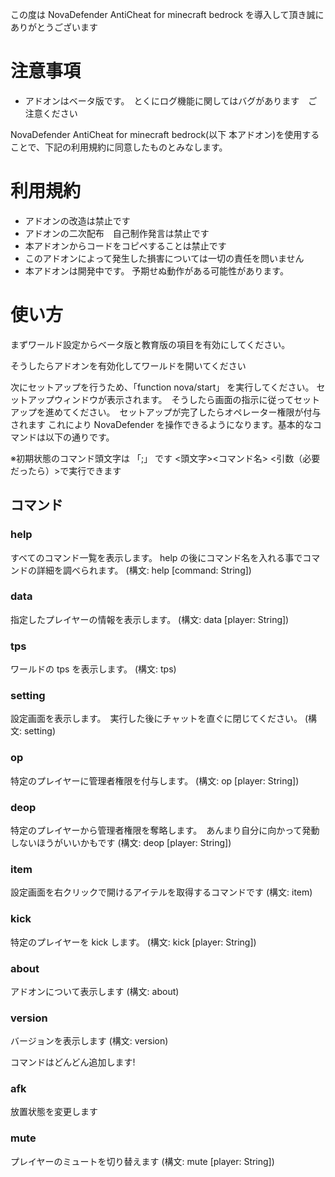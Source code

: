 この度は NovaDefender AntiCheat for minecraft bedrock を導入して頂き誠にありがとうございます

# 注意事項

- アドオンはベータ版です。　とくにログ機能に関してはバグがあります　ご注意ください

NovaDefender AntiCheat for minecraft bedrock(以下 本アドオン)を使用することで、下記の利用規約に同意したものとみなします。

# 利用規約

- アドオンの改造は禁止です
- アドオンの二次配布　自己制作発言は禁止です
- 本アドオンからコードをコピペすることは禁止です
- このアドオンによって発生した損害については一切の責任を問いません
- 本アドオンは開発中です。 予期せぬ動作がある可能性があります。

# 使い方

まずワールド設定からベータ版と教育版の項目を有効にしてください。

そうしたらアドオンを有効化してワールドを開いてください

次にセットアップを行うため、「function nova/start」 を実行してください。 セットアップウィンドウが表示されます。　そうしたら画面の指示に従ってセットアップを進めてください。　セットアップが完了したらオペレーター権限が付与されます
これにより NovaDefender を操作できるようになります。基本的なコマンドは以下の通りです。

※初期状態のコマンド頭文字は 「;」 です <頭文字><コマンド名> <引数（必要だったら）>で実行できます

## コマンド

### help

すべてのコマンド一覧を表示します。 help の後にコマンド名を入れる事でコマンドの詳細を調べられます。 (構文: help [command: String])

### data

指定したプレイヤーの情報を表示します。 (構文: data [player: String])

### tps

ワールドの tps を表示します。 (構文: tps)

### setting

設定画面を表示します。　実行した後にチャットを直ぐに閉じてください。 (構文: setting)

### op

特定のプレイヤーに管理者権限を付与します。 (構文: op [player: String])

### deop

特定のプレイヤーから管理者権限を奪略します。　あんまり自分に向かって発動しないほうがいいかもです (構文: deop [player: String])

### item

設定画面を右クリックで開けるアイテルを取得するコマンドです (構文: item)

### kick

特定のプレイヤーを kick します。 (構文: kick [player: String])

### about

アドオンについて表示します (構文: about)

### version

バージョンを表示します (構文: version)

コマンドはどんどん追加します!

### afk

放置状態を変更します

### mute

プレイヤーのミュートを切り替えます (構文: mute [player: String])
